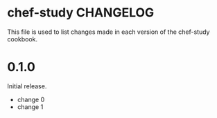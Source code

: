 # chef-study CHANGELOG

This file is used to list changes made in each version of the chef-study cookbook.

# 0.1.0

Initial release.

- change 0
- change 1

